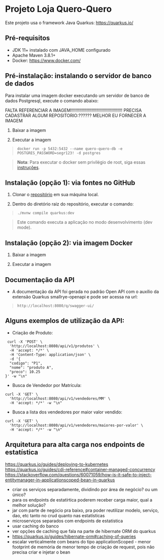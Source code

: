 # Projeto Loja Quero-Quero

Este projeto usa o framework Java Quarkus: https://quarkus.io/

## Pré-requisitos

- JDK 11+ instalado com JAVA_HOME configurado
- Apache Maven 3.8.1+
- Docker: https://www.docker.com/


## Pré-instalação: instalando o servidor de banco de dados

Para instalar uma imagem docker executando um servidor de banco de dados Postgresql, execute o comando abaixo:

FALTA REFERENCIAR A IMAGEM!!!!!!!!!!!!!!!!!!!!!!!!!!!!!!!!!!!!!!!!!!
PRECISA CADASTRAR ALGUM REPOSITORIO:??????
MELHOR EU FORNECER A IMAGEM 
1. Baixar a imagem 

2. Executar a imagem

> `docker run -p 5432:5432 --name quero-quero-db -e POSTGRES_PASSWORD=segr123! -d postgres`
 
> **Nota**: Para executar o docker sem privilégio de root, siga essas [instruções](https://docs.docker.com/engine/install/linux-postinstall/#manage-docker-as-a-non-root-user).
 
## Instalação (opção 1): via fontes no GitHub

1. Clonar o [repositório](https://github.com/christianviana/loja) em sua máquina local.

2. Dentro do diretório raiz do repositório, executar o comando:

> `./mvnw compile quarkus:dev`

> Este comando executa a aplicação no modo desenvolvimento (dev mode).

## Instalação (opção 2): via imagem Docker

1. Baixar a imagem 

2. Executar a imagem


## Documentação da API


- A documentação da API foi gerada no padrão Open API com o auxílio da extensão Quarkus smallrye-openapi e
pode ser acessa na url: 

> `http://localhost:8080/q/swagger-ui/`

## Alguns exemplos de utilização da API:

- Criação de Produto:

```
 curl -X 'POST' \
  'http://localhost:8080/api/v1/produtos' \
  -H 'accept: */*' \
  -H 'Content-Type: application/json' \
  -d '{
  "codigo": "P1",
  "nome": "produto A",
  "preco": 10.25
}' -w "\n"
```

- Busca de Vendedor por Matrícula:

```
curl -X 'GET' \
  'http://localhost:8080/api/v1/vendedores/MM' \
  -H 'accept: */*' -w "\n"
```

- Busca a lista dos vendedores por maior valor vendido:

```
curl -X 'GET' \
  'http://localhost:8080/api/v1/vendedores/maiores-por-valor' \
  -H 'accept: */*' -w "\n"
```

## Arquitetura para alta carga nos endpoints de estatística


https://quarkus.io/guides/deploying-to-kubernetes
https://quarkus.io/guides/cdi-reference#container-managed-concurrency
https://stackoverflow.com/questions/60071059/how-is-it-safe-to-inject-entitymanager-in-applicationscoped-bean-in-quarkus


- criar os serviços separadamente, dividindo por área de negócio?
ou um único?
- para os endpoints de estatírtica poderem receber carga maior, qual a melhor solução?
- jar com parte de negócio pra baixo, pra poder reutilizar modelo, serviço, dao, etc tanto no crud quanto nas estatísticas
- microserviços separados com endpoints de estatística
- usar caching do banco
- ver opções de caching que fala na parte de hibernate ORM do quarkus
- https://quarkus.io/guides/hibernate-orm#caching-of-queries
- escalar verticalmente com beans do tipo applicationScoped - menor footprint de memória de menor tempo de criação de request, pois não precisa criar e injetar o bean


